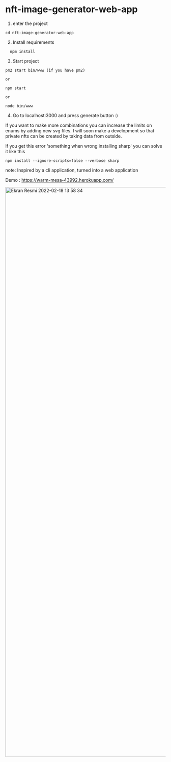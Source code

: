 # nft-image-generator-web-app

1. enter the project
  ```
  cd nft-image-generator-web-app
  ```
2. Install requirements
  ```
    npm install
  ```
3. Start project 
  ```
  pm2 start bin/www (if you have pm2)
  
  or
  
  npm start
  
  or
  
  node bin/www
  ```
4. Go to localhost:3000 and press generate button :)


If you want to make more combinations you can increase the limits on enums by adding new svg files.
I will soon make a development so that private nfts can be created by taking data from outside.

If you get this error 'something when wrong installing sharp' you can solve it like this 
  ```
  npm install --ignore-scripts=false --verbose sharp
   ```

note: Inspired by a cli application, turned into a web application

Demo : https://warm-mesa-43992.herokuapp.com/

<img width="1791" alt="Ekran Resmi 2022-02-18 13 58 34" src="https://user-images.githubusercontent.com/63417988/154670145-34bb38e4-6f64-4c89-b75b-ee1c0e275522.png">
